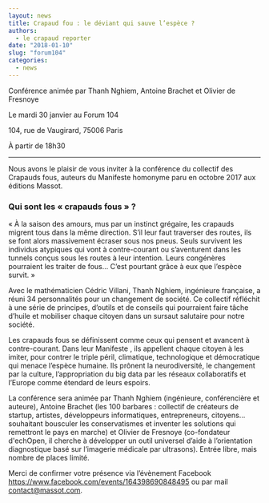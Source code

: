 ```yaml
---
layout: news
title: Crapaud fou : le déviant qui sauve l’espèce ?
authors: 
  - le crapaud reporter 
date: "2018-01-10"
slug: "forum104"
categories:
  - news
---
```


Conférence animée par Thanh Nghiem, Antoine Brachet et Olivier de Fresnoye

Le mardi 30 janvier au Forum 104

104, rue de Vaugirard, 75006 Paris

À partir de 18h30

------

Nous avons le plaisir de vous inviter à la conférence du collectif des Crapauds fous, auteurs
du Manifeste homonyme paru en octobre 2017 aux éditions Massot.

### Qui sont les « crapauds fous » ?

« À la saison des amours, mus par un instinct grégaire, les crapauds migrent tous dans la même direction.
S’il leur faut traverser des routes, ils se font alors massivement écraser sous nos pneus. Seuls survivent les
individus atypiques qui vont à contre-courant ou s’aventurent dans les tunnels conçus sous les routes à leur
intention. Leurs congénères pourraient les traiter de fous... C’est pourtant grâce à eux que l’espèce survit. »

Avec le mathématicien Cédric Villani, Thanh Nghiem, ingénieure française, a réuni 34 personnalités pour un
changement de société. Ce collectif réfléchit à une série de principes, d’outils et de conseils qui pourraient
faire tâche d’huile et mobiliser chaque citoyen dans un sursaut salutaire pour notre société.

Les crapauds fous se définissent comme ceux qui pensent et avancent à contre-courant. Dans
leur Manifeste , ils appellent chaque citoyen à les imiter, pour contrer le triple péril, climatique,
technologique et démocratique qui menace l’espèce humaine. Ils prônent la neurodiversité, le changement
par la culture, l’appropriation du big data par les réseaux collaboratifs et l’Europe comme étendard de leurs
espoirs.

La conférence sera animée par Thanh Nghiem (ingénieure, conférencière et auteure), Antoine
Brachet (les 100 barbares : collectif de créateurs de startup, artistes, développeurs informatiques,
entrepreneurs, citoyens... souhaitant bousculer les conservatismes et inventer les solutions qui remettront
le pays en marche) et Olivier de Fresnoye (co-fondateur d'echOpen, il cherche à développer un outil
universel d’aide à l’orientation diagnostique basé sur l’imagerie médicale par ultrasons).
Entrée libre, mais nombre de places limité.

Merci de confirmer votre présence via l’évènement Facebook <https://www.facebook.com/events/164398690848495> ou par mail  contact@massot.com.
